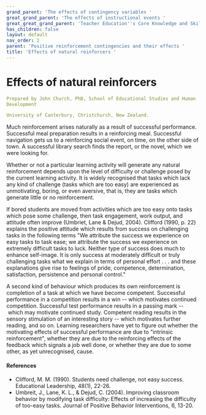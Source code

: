 ```yaml
---
grand_parent: 'The effects of contingency variables '
great_grand_parent: 'The effects of instructional events '
great_great_grand_parent: 'Teacher Education''s Core Knowledge and Skills.'
has_children: false
layout: default
nav_order: 2
parent: 'Positive reinforcement contingencies and their effects '
title: 'Effects of natural reinforcers '
---
```

# Effects of natural reinforcers


```yaml
Prepared by John Church, PhD, School of Educational Studies and Human
Development

University of Canterbury, Christchurch, New Zealand.
```


Much reinforcement arises naturally as a result of successful
performance. Successful meal preparation results in a reinforcing meal.
Successful navigation gets us to a reinforcing social event, on time, on
the other side of town. A successful library search finds the report, or
the novel, which we were looking for.

Whether or not a particular learning activity will generate any natural
reinforcement depends upon the level of difficulty or challenge posed by
the current learning activity. It is widely recognised that tasks which
lack any kind of challenge (tasks which are too easy) are experienced as
unmotivating, boring, or even aversive, that is, they are tasks which
generate little or no reinforcement.

If bored students are moved from activities which are too easy onto
tasks which pose some challenge, then task engagement, work output, and
attitude often improve (Umbriet, Lane & Dejud, 2004). Clifford (1990, p.
22) explains the positive attitude which results from success on
challenging tasks in the following terms "We attribute the success we
experience on easy tasks to task ease; we attribute the success we
experience on extremely difficult tasks to luck. Neither type of success
does much to enhance self-image. It is only success at moderately
difficult or truly challenging tasks what we explain in terms of
personal effort . . . and these explanations give rise to feelings of
pride, competence, determination, satisfaction, persistence and personal
control."

A second kind of behaviour which produces its own reinforcement is
completion of a task at which we have become competent. Successful
performance in a competition results in a win -- which motivates
continued competition. Successful test performance results in a passing
mark -- which may motivate continued study. Competent reading results in
the sensory stimulation of an interesting story -- which motivates
further reading, and so on. Learning researchers have yet to figure out
whether the motivating effects of successful performance are due to
"intrinsic reinforcement", whether they are due to the reinforcing
effects of the feedback which signals a job well done, or whether they
are due to some other, as yet unrecognised, cause.


#### References

-   Clifford, M. M. (1990). Students need challenge, not easy success.
    Educational Leadership, 48(1), 22-26.
-   Umbreit, J., Lane, K. L., & Dejud, C. (2004). Improving classroom
    behavior by modifying task difficulty: Effects of increasing the
    difficulty of too-easy tasks. Journal of Positive Behavior
    Interventions, 6, 13-20.
